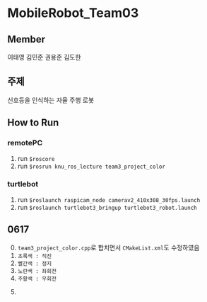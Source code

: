 # MobileRobot_Team03

## Member
이태영
김민준
권용준
김도한

## 주제 
신호등을 인식하는 자율 주행 로봇 

## How to Run
### remotePC
1. run ```$roscore```
2. run ```$rosrun knu_ros_lecture team3_project_color```

### turtlebot
1. run ```$roslaunch raspicam_node camerav2_410x308_30fps.launch```
2. run ```$roslaunch turtlebot3_bringup turtlebot3_robot.launch```

## 0617
0. ```team3_project_color.cpp```로 합치면서 ```CMakeList.xml```도 수정하였음
1. ```초록색 : 직진```
2. ```빨간색 : 정지```
3. ```노란색 : 좌회전```
4. ```주황색 : 우회전```
5. ```핑크색 : 저속주행
